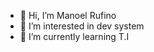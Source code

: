 - 👋 Hi, I’m Manoel Rufino
- 👀 I’m interested in dev system
- 🌱 I’m currently learning T.I

<!---
Manoel1505/Manoel1505 is a ✨ special ✨ repository because its `README.md` (this file) appears on your GitHub profile.
You can click the Preview link to take a look at your changes.
--->

